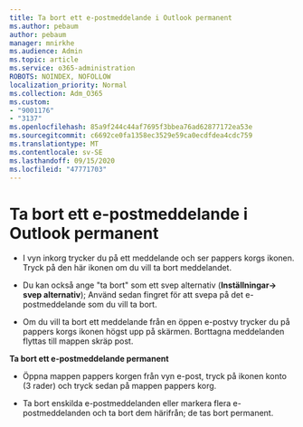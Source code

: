 ```yaml
---
title: Ta bort ett e-postmeddelande i Outlook permanent
ms.author: pebaum
author: pebaum
manager: mnirkhe
ms.audience: Admin
ms.topic: article
ms.service: o365-administration
ROBOTS: NOINDEX, NOFOLLOW
localization_priority: Normal
ms.collection: Adm_O365
ms.custom:
- "9001176"
- "3137"
ms.openlocfilehash: 85a9f244c44af7695f3bbea76ad62877172ea53e
ms.sourcegitcommit: c6692ce0fa1358ec3529e59ca0ecdfdea4cdc759
ms.translationtype: MT
ms.contentlocale: sv-SE
ms.lasthandoff: 09/15/2020
ms.locfileid: "47771703"
---
```

# <a name="permanently-delete-an-email-in-outlook"></a>Ta bort ett e-postmeddelande i Outlook permanent

- I vyn inkorg trycker du på ett meddelande och ser pappers korgs ikonen. Tryck på den här ikonen om du vill ta bort meddelandet.

- Du kan också ange "ta bort" som ett svep alternativ (**Inställningar-> svep alternativ**); Använd sedan fingret för att svepa på det e-postmeddelande som du vill ta bort. 

- Om du vill ta bort ett meddelande från en öppen e-postvy trycker du på pappers korgs ikonen högst upp på skärmen. Borttagna meddelanden flyttas till mappen skräp post. 

**Ta bort ett e-postmeddelande permanent**

- Öppna mappen pappers korgen från vyn e-post, tryck på ikonen konto (3 rader) och tryck sedan på mappen pappers korg.

- Ta bort enskilda e-postmeddelanden eller markera flera e-postmeddelanden och ta bort dem härifrån; de tas bort permanent.